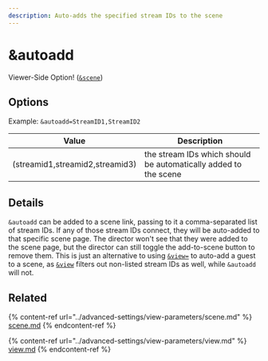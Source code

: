 ```yaml
---
description: Auto-adds the specified stream IDs to the scene
---
```


# \&autoadd

Viewer-Side Option! ([`&scene`](../advanced-settings/view-parameters/scene.md))

## Options

Example: `&autoadd=StreamID1,StreamID2`

| Value                           | Description                                                     |
| ------------------------------- | --------------------------------------------------------------- |
| (streamid1,streamid2,streamid3) | the stream IDs which should be automatically added to the scene |

## Details

`&autoadd` can be added to a scene link, passing to it a comma-separated list of stream IDs. If any of those stream IDs connect, they will be auto-added to that specific scene page. The director won't see that they were added to the scene page, but the director can still toggle the add-to-scene button to remove them. This is just an alternative to using [`&view=`](../advanced-settings/view-parameters/view.md) to auto-add a guest to a scene, as [`&view`](../advanced-settings/view-parameters/view.md) filters out non-listed stream IDs as well, while `&autoadd` will not.

## Related

{% content-ref url="../advanced-settings/view-parameters/scene.md" %}
[scene.md](../advanced-settings/view-parameters/scene.md)
{% endcontent-ref %}

{% content-ref url="../advanced-settings/view-parameters/view.md" %}
[view.md](../advanced-settings/view-parameters/view.md)
{% endcontent-ref %}
